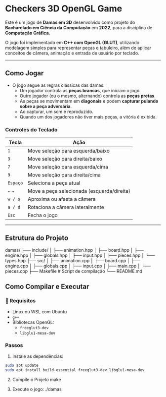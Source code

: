 # Checkers 3D OpenGL Game

Este é um jogo de **Damas em 3D** desenvolvido como projeto do **Bacharelado em Ciência da Computação** em **2022**, para a disciplina de **Computação Gráfica**.

O jogo foi implementado em **C++ com OpenGL (GLUT)**, utilizando modelagem simples para representar peças e tabuleiro, além de aplicar conceitos de câmera, animação e entrada de usuário por teclado.

---

## Como Jogar

- O jogo segue as regras clássicas das damas:
  - Um jogador controla as **peças brancas**, que iniciam o jogo.
  - Outro jogador (ou o mesmo, alternando) controla as **peças pretas**.
  - As peças se movimentam em **diagonais** e podem **capturar pulando sobre a peça adversária**.
  - Ao capturar, um som é reproduzido.
  - Quando um dos jogadores não tiver mais peças, a vitória é exibida.

### Controles do Teclado

| Tecla      | Ação                                               |
|------------|----------------------------------------------------|
| `1`        | Move seleção para esquerda/baixo                   |
| `3`        | Move seleção para direita/baixo                    |
| `7`        | Move seleção para esquerda/cima                    |
| `9`        | Move seleção para direita/cima                     |
| `Espaço`   | Seleciona a peça atual                             |
| `←` `→`    | Move a peça selecionada (esquerda/direita)         |
| `w / s`    | Aproxima ou afasta a câmera                        |
| `a / d`    | Rotaciona a câmera lateralmente                    |
| `Esc`      | Fecha o jogo                                       |

---

## Estrutura do Projeto

damas/
├── include/
│ ├── animation.hpp
│ ├── board.hpp
│ ├── engine.hpp
│ ├── globals.hpp
│ ├── input.hpp
│ ├── pieces.hpp
│ └── types.hpp
├── src/
│ ├── animation.cpp
│ ├── board.cpp
│ ├── engine.cpp
│ ├── globals.cpp
│ ├── input.cpp
│ ├── main.cpp
│ └── pieces.cpp
├── Makefile # Script de compilação
└── README.md

## Como Compilar e Executar

### 🔧 Requisitos

- Linux ou WSL com Ubuntu
- `g++`
- Bibliotecas OpenGL:
  - `freeglut3-dev`
  - `libglu1-mesa-dev`

### Passos

1. Instale as dependências:

```bash
sudo apt update
sudo apt install build-essential freeglut3-dev libglu1-mesa-dev
````
2. Compile o Projeto
make

2. Execute o jogo:
./damas
